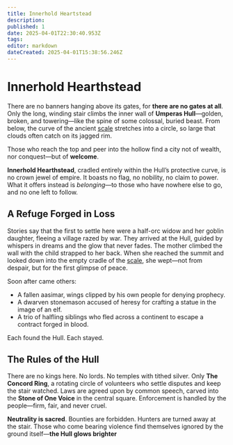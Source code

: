 ```yaml
---
title: Innerhold Heartstead
description: 
published: 1
date: 2025-04-01T22:30:40.953Z
tags: 
editor: markdown
dateCreated: 2025-04-01T15:38:56.246Z
---
```


# Innerhold Hearthstead

There are no banners hanging above its gates, for **there are no gates at all**. Only the long, winding stair climbs the inner wall of **Umperas Hull**—golden, broken, and towering—like the spine of some colossal, buried beast. From below, the curve of the ancient [scale](/location/scale.md) stretches into a circle, so large that clouds often catch on its jagged rim.

Those who reach the top and peer into the hollow find a city not of wealth, nor conquest—but of **welcome**.

**Innerhold Hearthstead**, cradled entirely within the Hull’s protective curve, is no crown jewel of empire. It boasts no flag, no nobility, no claim to power. What it offers instead is *belonging*—to those who have nowhere else to go, and no one left to follow.

## A Refuge Forged in Loss

Stories say that the first to settle here were a half-orc widow and her goblin daughter, fleeing a village razed by war. They arrived at the Hull, guided by whispers in dreams and the glow that never fades. The mother climbed the wall with the child strapped to her back. When she reached the summit and looked down into the empty cradle of the [scale](/location/scale.md), she wept—not from despair, but for the first glimpse of peace.

Soon after came others:
- A fallen aasimar, wings clipped by his own people for denying prophecy.
- A dwarven stonemason accused of heresy for crafting a statue in the image of an elf.
- A trio of halfling siblings who fled across a continent to escape a contract forged in blood.

Each found the Hull.
Each stayed.

## The Rules of the Hull

There are no kings here. No lords. No temples with tithed silver. Only **The Concord Ring**, a rotating circle of volunteers who settle disputes and keep the stair watched. Laws are agreed upon by common speech, carved into the **Stone of One Voice** in the central square. Enforcement is handled by the people—firm, fair, and never cruel.

**Neutrality is sacred**. Bounties are forbidden. Hunters are turned away at the stair. Those who come bearing violence find themselves ignored by the ground itself—**the Hull glows brighter**
